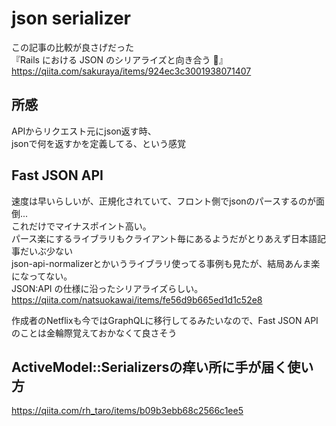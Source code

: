 # json serializer
この記事の比較が良さげだった  
『Rails における JSON のシリアライズと向き合う 🦜』  
https://qiita.com/sakuraya/items/924ec3c3001938071407

## 所感
APIからリクエスト元にjson返す時、  
jsonで何を返すかを定義してる、という感覚

## Fast JSON API
速度は早いらしいが、正規化されていて、フロント側でjsonのパースするのが面倒...  
これだけでマイナスポイント高い。  
パース楽にするライブラリもクライアント毎にあるようだがとりあえず日本語記事だいぶ少ない  
json-api-normalizerとかいうライブラリ使ってる事例も見たが、結局あんま楽になってない。  
JSON:API の仕様に沿ったシリアライズらしい。  
https://qiita.com/natsuokawai/items/fe56d9b665ed1d1c52e8  

作成者のNetflixも今ではGraphQLに移行してるみたいなので、Fast JSON APIのことは金輪際覚えておかなくて良さそう

## ActiveModel::Serializersの痒い所に手が届く使い方
https://qiita.com/rh_taro/items/b09b3ebb68c2566c1ee5
